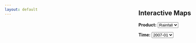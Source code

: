 ```yaml
---
layout: default
---
```

<link rel="stylesheet" href="{{ 'static/leaflet-1.0.3/leaflet.css' | prepend: site.baseurl }}" />
<script src="{{ 'static/leaflet-1.0.3/leaflet.js' | prepend: site.baseurl }}"></script>
<!-- <script src="{{ 'static/leaflet.vectorgrid-1.2.0/Leaflet.VectorGrid.bundled.js' | prepend: site.baseurl }}"></script> -->
<script src="{{ 'static/leaflet-ajax/leaflet.ajax.min.js' | prepend: site.baseurl }}"></script>
<style>
#map {
  position: absolute;
  top: 56px;
  bottom: 0;
  right: 300px;
  left: 0;
}
#content {
  position: absolute;
  top: 56px;
  bottom: 0;
  right: 0;
  width: 295px;
}
.info {
  padding: 4px 4px;
  font: 14px/16px Arial;
  background: white;
  background: rgba(255,255,255,0.7);
  box-shadow: 0 0 15px rgba(0,0,0,0.2);
  border-radius: 5px;
}
</style>

<div class="home">
  <div id="map"></div>
  <div id="content">
    <h2>Interactive Maps</h2>
    <p><b>Product:</b> <select id="product-selector">
                         <option value="rain">Rainfall</option>
                       </select></p>
<!--    <p><b>Period:</b> <input type="radio" name="period-selector" value="mission">Mission
                      <input type="radio" name="period-selector" value="year">Annual
                      <input type="radio" name="period-selector" value="month">Month</p> -->
    <div name="time-div" styl="display: none; visibility: hidden;"><p><b>Time:</b> <select id="time-selector" onchange="changetime();">
                        <option value="00">2007-01</option>
                        <option value="01">2007-02</option>
                        <option value="02">2007-03</option>
                        <option value="03">2007-04</option>
                        <option value="04">2007-05</option>
                        <option value="05">2007-06</option>
                        <option value="06">2007-07</option>
                        <option value="07">2007-08</option>
                        <option value="08">2007-09</option>
                        <option value="09">2007-10</option>
                        <option value="10">2007-11</option>
                        <option value="11">2007-12</option>
                    </select></p></div>




  </div>

<!-- <script src="{{ 'test.js' | prepend: site.baseurl }}"></script> -->

<script>
function getColor(d) {
    return d > 10 ? '#A63603' :
           d > 8 ? '#E6550D' :
           d > 6 ? '#FD8D3C' :
           d > 4 ? '#FDAE6B' :
           d > 2 ? '#FDD0A2' :
           d > 0 ? '#FEEDDE' :
                   '#FFFFFF';
};

function style(feature) {
    return {
        fillColor: getColor(feature.properties.data),
        fillOpacity: 0.65,
        stroke: false
    };
};

var map = L.map('map', {worldCopyJump: true}).setView([35, 0], 3);
L.tileLayer('http://lecuyer.aos.wisc.edu/maps/{z}/{x}/{y}.png').addTo(map);

var info = L.control();

info.onAdd = function(map) {
    this._div = L.DomUtil.create('div', 'info');
    this.update();
    return this._div;
};

info.update = function(props) {
    this._div.innerHTML = '<h3>Rainfall</h3><p>' + (props ? props.data+' mm/day' : 'Hover over a point') + '</p>';
};

info.addTo(map);

function highlightFeature(e) {
    layer = e.target;
    info.update(layer.feature.properties);
};

function onEachFeature(feature, layer) {
    layer.on({
        mouseover: highlightFeature
    });
}

//geojson = L.geoJson(test, {onEachFeature: onEachFeature, style: style}).addTo(map);

oldTime = document.getElementById('time-selector').value;
var geojson = L.geoJson.ajax('{{ 'data/gpcp-' | prepend: site.baseurl }}'+oldTime+'.geojson', {onEachFeature: onEachFeature, style: style});
geojson.addTo(map)

function changetime() {
    var newTime = document.getElementById('time-selector').value;
    if (newTime != oldTime) {
        geojson.refresh('{{ 'data/gpcp-' | prepend: site.baseurl }}'+newTime+'.geojson');
        oldTime = newTime;
    }
}

/*
var vectorGrid = L.vectorGrid.slicer( test, {
    rendererFactory: L.svg.tile, interactive: true,
       vectorTileLayerStyles: {
           sliced: function(properties, zoom) {
               var p = Math.round(properties.data / 2) + 1;
               return {
                   fillColor: p == 0 ? '#FEEDDE' :
                              p == 1 ? '#FDD0A2' :
                              p == 2 ? '#FDAE6B' :
                              p == 3 ? '#FD8D3C' :
                              p == 4 ? '#E6550D' : '#A63603',
                   fillOpacity: 0.65,
                   stroke: false,
                   fill: true
               }
           }
       }
       })
       .on('mouseover', function(e) {
           var properties = e.layer.properties;
           L.popup().setContent(properties.data+' mm/day')
               .setLatLng(e.latlng)
               .openOn(map);
       })
            .addTo(map);
*/

</script>

</div>
